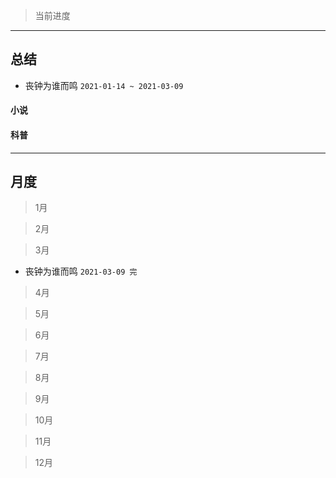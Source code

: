 > 当前进度


---

## 总结

* 丧钟为谁而鸣 `2021-01-14 ~ 2021-03-09`

#### 小说

#### 科普

--- 

## 月度

> 1月

> 2月

> 3月

* 丧钟为谁而鸣 `2021-03-09 完`

> 4月

> 5月

> 6月

> 7月

> 8月

> 9月

> 10月

> 11月

> 12月
